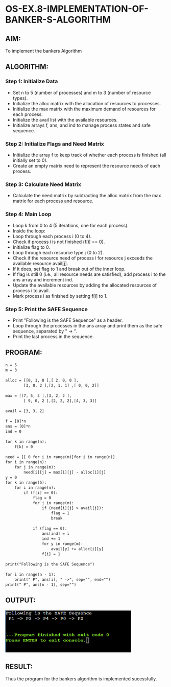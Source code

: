 # OS-EX.8-IMPLEMENTATION-OF-BANKER-S-ALGORITHM

## AIM:
To implement the bankers Algorithm 
## ALGORITHM:
### Step 1: Initialize Data
* Set n to 5 (number of processes) and m to 3 (number of resource types).
* Initialize the alloc matrix with the allocation of resources to processes.
* Initialize the max matrix with the maximum demand of resources for each process.
* Initialize the avail list with the available resources.
* Initialize arrays f, ans, and ind to manage process states and safe sequence.
### Step 2: Initialize Flags and Need Matrix
* Initialize the array f to keep track of whether each process is finished (all initially set to 0).
* Create an empty matrix need to represent the resource needs of each process.
### Step 3: Calculate Need Matrix
* Calculate the need matrix by subtracting the alloc matrix from the max matrix for each process and resource.
### Step 4: Main Loop
* Loop k from 0 to 4 (5 iterations, one for each process).
* Inside the loop:
* Loop through each process i (0 to 4).
* Check if process i is not finished (f[i] == 0).
* Initialize flag to 0.
* Loop through each resource type j (0 to 2).
* Check if the resource need of process i for resource j exceeds the available resource avail[j].
* If it does, set flag to 1 and break out of the inner loop.
* If flag is still 0 (i.e., all resource needs are satisfied), add process i to the ans array and increment ind.
* Update the available resources by adding the allocated resources of process i to avail.
* Mark process i as finished by setting f[i] to 1.
### Step 5: Print the SAFE Sequence
* Print "Following is the SAFE Sequence" as a header.
* Loop through the processes in the ans array and print them as the safe sequence, separated by " -> ".
* Print the last process in the sequence.
## PROGRAM:
```
n = 5
m = 3

alloc = [[0, 1, 0 ],[ 2, 0, 0 ],
        [3, 0, 2 ],[2, 1, 1] ,[ 0, 0, 2]]

max = [[7, 5, 3 ],[3, 2, 2 ],
        [ 9, 0, 2 ],[2, 2, 2],[4, 3, 3]]

avail = [3, 3, 2]

f = [0]*n
ans = [0]*n
ind = 0

for k in range(n):
    f[k] = 0

need = [[ 0 for i in range(m)]for i in range(n)]
for i in range(n):
    for j in range(m):
        need[i][j] = max[i][j] - alloc[i][j]
y = 0
for k in range(5):
    for i in range(n):
        if (f[i] == 0):
            flag = 0
            for j in range(m):
                if (need[i][j] > avail[j]):
                    flag = 1
                    break

            if (flag == 0):
                ans[ind] = i
                ind += 1
                for y in range(m):
                    avail[y] += alloc[i][y]
                f[i] = 1

print("Following is the SAFE Sequence")

for i in range(n - 1):
    print(" P", ans[i], " ->", sep="", end="")
print(" P", ans[n - 1], sep="")

```
## OUTPUT:
![](1.png)
## RESULT:
Thus the program for the bankers algorithm is implemented sucessfully.
 
